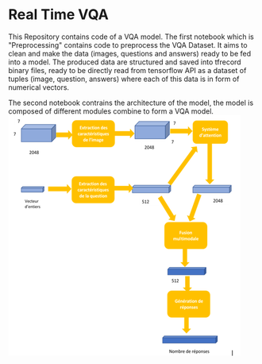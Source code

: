 # Real Time VQA
This Repository contains code of a VQA model.
The first notebook which is "Preprocessing" contains code to preprocess the VQA Dataset. It aims to clean and make the data (images, questions and answers) ready to be fed into a model.
The produced data are structured and saved into tfrecord binary files, ready to be directly read from tensorflow API as a dataset of tuples (image, question, answers) where each of this data is in form of numerical vectors.

The second notebook contrains the architecture of the model, the model is composed of different modules combine to form a VQA model. 
![architecture](https://github.com/ThegreatShible/MyVQA/blob/master/assets/VQA_arch.PNG)

